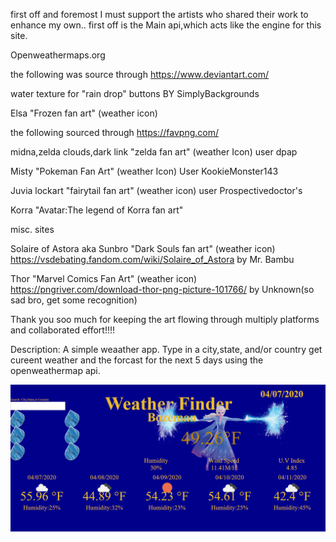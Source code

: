 first off and foremost I must support the artists who shared their work to enhance my own..
first off is the Main api,which acts like the engine for this site.

Openweathermaps.org

the following was source through https://www.deviantart.com/

water texture for "rain drop" buttons
BY
SimplyBackgrounds

Elsa "Frozen fan art" (weather icon)

the following sourced through https://favpng.com/

midna,zelda clouds,dark link "zelda fan art" (weather Icon)
user dpap

Misty "Pokeman Fan Art" (weather Icon)
User KookieMonster143

Juvia lockart "fairytail fan art" (weather icon)
user Prospectivedoctor's

Korra "Avatar:The legend of Korra fan art"

misc. sites

Solaire of Astora aka Sunbro "Dark Souls fan art" (weather icon)
https://vsdebating.fandom.com/wiki/Solaire_of_Astora
by Mr. Bambu

Thor "Marvel Comics Fan Art" (weather icon)
https://pngriver.com/download-thor-png-picture-101766/
by Unknown(so sad bro, get some recognition)

Thank you soo much for keeping the art flowing through multiply platforms and collaborated effort!!!!


Description: A simple weaather app. Type in a city,state, and/or country get cureent weather and the forcast for the next 5 days using the openweathermap api.

![](./lib/weatherPreview.png)
